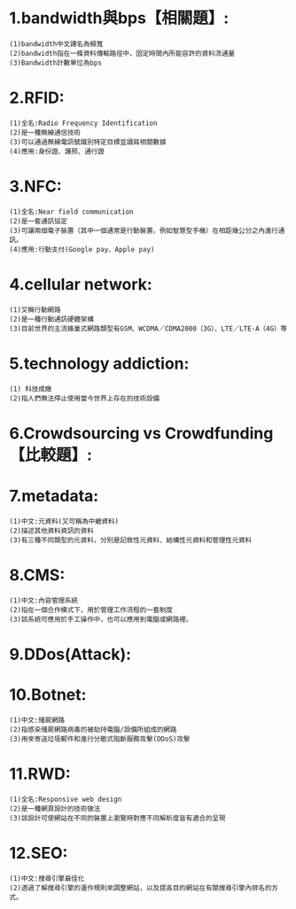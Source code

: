 # 1.bandwidth與bps【相關題】:
```
(1)bandwidth中文譯名為頻寬
(2)bandwidth指在一條資料傳輸路徑中，固定時間內所能容許的資料流通量
(3)Bandwidth計數單位為bps
```
# 2.RFID:
```
(1)全名:Radio Frequency Identification
(2)是一種無線通信技術
(3)可以通過無線電訊號識別特定目標並讀寫相關數據
(4)應用:身份證、護照、通行證
```
# 3.NFC:
```
(1)全名:Near field communication
(2)是一套通訊協定
(3)可讓兩個電子裝置（其中一個通常是行動裝置，例如智慧型手機）在相距幾公分之內進行通訊。
(4)應用:行動支付(Google pay、Apple pay)
```
# 4.cellular network:
```
(1)又稱行動網路
(2)是一種行動通訊硬體架構
(3)目前世界的主流蜂巢式網路類型有GSM、WCDMA／CDMA2000（3G）、LTE／LTE-A（4G）等
```
# 5.technology addiction:
```
(1) 科技成癮
(2)指人們無法停止使用當今世界上存在的技術設備
```
# 6.Crowdsourcing vs Crowdfunding【比較題】:
# 7.metadata:
```
(1)中文:元資料(又可稱為中繼資料)
(2)描述其他資料資訊的資料
(3)有三種不同類型的元資料，分別是記敘性元資料、結構性元資料和管理性元資料
```
# 8.CMS:
```
(1)中文:內容管理系統
(2)指在一個合作模式下，用於管理工作流程的一套制度
(3)該系統可應用於手工操作中，也可以應用到電腦或網路裡。
```
# 9.DDos(Attack):
# 10.Botnet:
```
(1)中文:殭屍網路
(2)指感染殭屍網路病毒的被劫持電腦/設備所組成的網路
(3)用來寄送垃圾郵件和進行分散式阻斷服務攻擊(DDoS)攻擊
```
# 11.RWD:
```
(1)全名:Responsive web design
(2)是一種網頁設計的技術做法
(3)該設計可使網站在不同的裝置上瀏覽時對應不同解析度皆有適合的呈現
```
# 12.SEO:
```
(1)中文:搜尋引擎最佳化
(2)透過了解搜尋引擎的運作規則來調整網站，以及提高目的網站在有關搜尋引擎內排名的方式。
